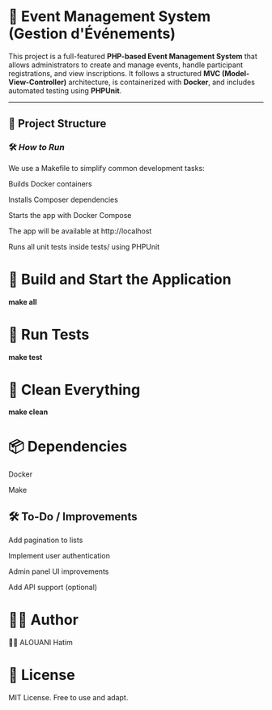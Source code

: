 # 🎉 **Event Management System (Gestion d'Événements)**

This project is a full-featured **PHP-based Event Management System** that allows administrators to create and manage events, handle participant registrations, and view inscriptions. It follows a structured **MVC (Model-View-Controller)** architecture, is containerized with **Docker**, and includes automated testing using **PHPUnit**.

---

## 📁 **Project Structure**

### 🛠️ ***How to Run***

We use a Makefile to simplify common development tasks:

Builds Docker containers

Installs Composer dependencies

Starts the app with Docker Compose

The app will be available at http://localhost

Runs all unit tests inside tests/ using PHPUnit


# 🔧 **Build and Start the Application**

**make all**

# 🧪 **Run Tests**

**make test**

# 🧹 **Clean Everything**

**make clean**

# 📦 **Dependencies**

Docker

Make

## 🛠️ **To-Do / Improvements**
Add pagination to lists

Implement user authentication

Admin panel UI improvements

Add API support (optional)

# 🧑‍💻 **Author**
👨‍💻 ALOUANI Hatim

# 📃 **License**
MIT License. Free to use and adapt.
